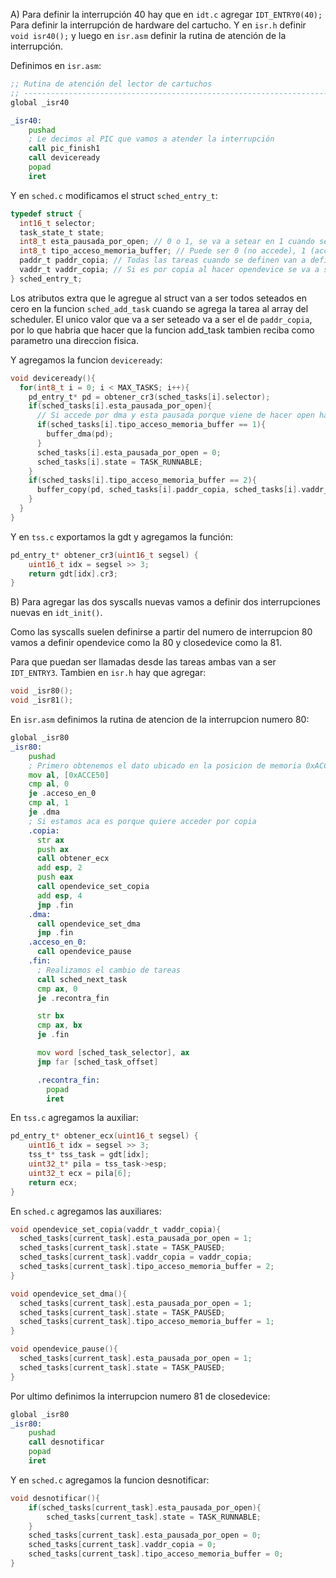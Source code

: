 A) Para definir la interrupción 40 hay que en `idt.c` agregar `IDT_ENTRY0(40); ` Para definir la interrupción de hardware del cartucho. Y en `isr.h` definir `void isr40();` y luego en `isr.asm` definir la rutina de atención de la interrupción.

Definimos en `isr.asm`:

```asm
;; Rutina de atención del lector de cartuchos
;; -------------------------------------------------------------------------- ;;
global _isr40

_isr40:
    pushad
    ; Le decimos al PIC que vamos a atender la interrupción
    call pic_finish1
    call deviceready
    popad
    iret
```

Y en `sched.c` modificamos el struct `sched_entry_t`: 

```c
typedef struct {
  int16_t selector;
  task_state_t state;
  int8_t esta_pausada_por_open; // 0 o 1, se va a setear en 1 cuando se haga opendevice y se va a setear en 0 en el primer isr40 y en close device
  int8_t tipo_acceso_memoria_buffer; // Puede ser 0 (no accede), 1 (accede por dma) o 2 (accede por copia)
  paddr_t paddr_copia; // Todas las tareas cuando se definen van a definir cual va a ser la direccion fisica en la cual va a estar la copia del buffer en caso de que lo pidan
  vaddr_t vaddr_copia; // Si es por copia al hacer opendevice se va a sobreescribir este valor
} sched_entry_t;
```
Los atributos extra que le agregue al struct van a ser todos seteados en cero en la funcion `sched_add_task` cuando se agrega la tarea al array del scheduler. El unico valor que va a ser seteado va a ser el de `paddr_copia`, por lo que habria que hacer que la funcion add_task tambien reciba como parametro una direccion fisica.


Y agregamos la funcion `deviceready`:

```c
void deviceready(){
  for(int8_t i = 0; i < MAX_TASKS; i++){
    pd_entry_t* pd = obtener_cr3(sched_tasks[i].selector);
    if(sched_tasks[i].esta_pausada_por_open){
      // Si accede por dma y esta pausada porque viene de hacer open hay que mapearle la memoria
      if(sched_tasks[i].tipo_acceso_memoria_buffer == 1){
        buffer_dma(pd);
      }
      sched_tasks[i].esta_pausada_por_open = 0; 
      sched_tasks[i].state = TASK_RUNNABLE;
    }
    if(sched_tasks[i].tipo_acceso_memoria_buffer == 2){
      buffer_copy(pd, sched_tasks[i].paddr_copia, sched_tasks[i].vaddr_copia);
    }
  }
}
```

Y en `tss.c` exportamos la gdt y agregamos la función: 

```c
pd_entry_t* obtener_cr3(uint16_t segsel) {
    uint16_t idx = segsel >> 3;
    return gdt[idx].cr3;
}
```

B) Para agregar las dos syscalls nuevas vamos a definir dos interrupciones nuevas en `idt_init()`.

Como las syscalls suelen definirse a partir del numero de interrupcion 80 vamos a definir opendevice como la 80 y closedevice como la 81. 

Para que puedan ser llamadas desde las tareas ambas van a ser `IDT_ENTRY3`. Tambien en `isr.h` hay que agregar: 

```h
void _isr80();
void _isr81();
```

En `isr.asm` definimos la rutina de atencion de la interrupcion numero 80:

```asm
global _isr80
_isr80:
    pushad
    ; Primero obtenemos el dato ubicado en la posicion de memoria 0xACCE50. Como el mapa de memoria en la interrupcion es el mismo de la tarea podemos leer esa direccion sin necesidad de mapearla. 
    mov al, [0xACCE50]
    cmp al, 0
    je .acceso_en_0
    cmp al, 1
    je .dma
    ; Si estamos aca es porque quiere acceder por copia
    .copia:
      str ax
      push ax 
      call obtener_ecx
      add esp, 2
      push eax
      call opendevice_set_copia
      add esp, 4
      jmp .fin
    .dma: 
      call opendevice_set_dma
      jmp .fin
    .acceso_en_0:
      call opendevice_pause
    .fin: 
      ; Realizamos el cambio de tareas 
      call sched_next_task
      cmp ax, 0
      je .recontra_fin

      str bx
      cmp ax, bx
      je .fin

      mov word [sched_task_selector], ax
      jmp far [sched_task_offset] 

      .recontra_fin:
        popad
        iret
```

En `tss.c` agregamos la auxiliar: 

```c
pd_entry_t* obtener_ecx(uint16_t segsel) {
    uint16_t idx = segsel >> 3;
    tss_t* tss_task = gdt[idx];
    uint32_t* pila = tss_task->esp;
    uint32_t ecx = pila[6];
    return ecx;
}
```

En `sched.c` agregamos las auxiliares: 

```c
void opendevice_set_copia(vaddr_t vaddr_copia){
  sched_tasks[current_task].esta_pausada_por_open = 1;
  sched_tasks[current_task].state = TASK_PAUSED;
  sched_tasks[current_task].vaddr_copia = vaddr_copia;
  sched_tasks[current_task].tipo_acceso_memoria_buffer = 2;
}

void opendevice_set_dma(){
  sched_tasks[current_task].esta_pausada_por_open = 1;
  sched_tasks[current_task].state = TASK_PAUSED;
  sched_tasks[current_task].tipo_acceso_memoria_buffer = 1;
}

void opendevice_pause(){
  sched_tasks[current_task].esta_pausada_por_open = 1;
  sched_tasks[current_task].state = TASK_PAUSED;
}
```

Por ultimo definimos la interrupcion numero 81 de closedevice: 

```asm
global _isr80
_isr80:
    pushad
    call desnotificar
    popad 
    iret

```

Y en `sched.c` agregamos la funcion desnotificar: 

```c
void desnotificar(){
    if(sched_tasks[current_task].esta_pausada_por_open){
        sched_tasks[current_task].state = TASK_RUNNABLE;
    }
    sched_tasks[current_task].esta_pausada_por_open = 0;
    sched_tasks[current_task].vaddr_copia = 0;
    sched_tasks[current_task].tipo_acceso_memoria_buffer = 0;
}
```
